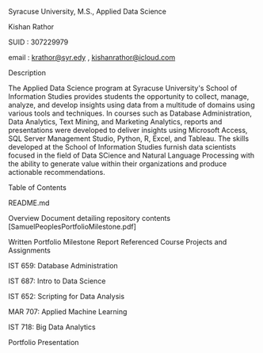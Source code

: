 Syracuse University, M.S., Applied Data Science

Kishan Rathor

SUID : 307229979

email : krathor@syr.edy , kishanrathor@icloud.com

Description

The Applied Data Science program at Syracuse University's School of Information Studies provides students the opportunity to collect, manage, analyze, and develop insights using data from a multitude of domains using various tools and techniques. In courses such as Database Administration, Data Analytics, Text Mining, and Marketing Analytics, reports and presentations were developed to deliver insights using Microsoft Access, SQL Server Management Studio, Python, R, Excel, and Tableau. The skills developed at the School of Information Studies furnish data scientists focused in the field of Data SCience and Natural Language Processing with the ability to generate value within their organizations and produce actionable recommendations.

Table of Contents

README.md

Overview Document detailing repository contents
[SamuelPeoplesPortfolioMilestone.pdf]

Written Portfolio Milestone Report
Referenced Course Projects and Assignments

IST 659: Database Administration

IST 687: Intro to Data Science

IST 652: Scripting for Data Analysis

MAR 707: Applied Machine Learning

IST 718: Big Data Analytics

Portfolio Presentation
